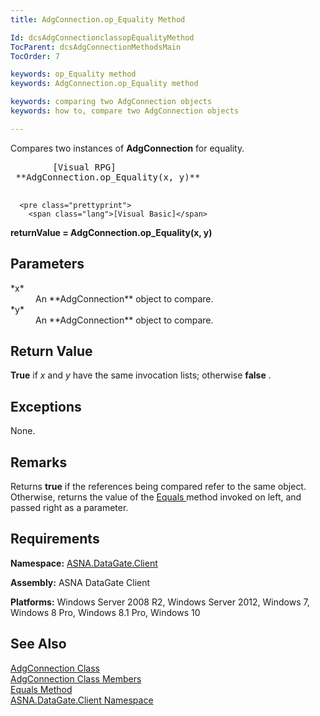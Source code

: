 ```yaml
---
title: AdgConnection.op_Equality Method

Id: dcsAdgConnectionclassopEqualityMethod
TocParent: dcsAdgConnectionMethodsMain
TocOrder: 7

keywords: op_Equality method
keywords: AdgConnection.op_Equality method

keywords: comparing two AdgConnection objects
keywords: how to, compare two AdgConnection objects

---
```


Compares two instances of <span> **AdgConnection** </span> for equality.
<pre class="prettyprint">
        <span class="lang">[Visual RPG]</span>
 **AdgConnection.op_Equality(x, y)** 
      </pre>
      <pre class="prettyprint">
        <span class="lang">[Visual Basic]</span>
 **returnValue = AdgConnection.op_Equality(x, y)** 
      </pre>

## Parameters

<dl>
        <dt>
 *x* 
        </dt>
        <dd>An **AdgConnection**  object to compare. </dd>
        <dt>
 *y* 
        </dt>
        <dd>An **AdgConnection**  object to compare.</dd>
</dl>

## Return Value

**True** if <span> *x* </span> and <span> *y* </span> have the same invocation lists; otherwise **false** .
## Exceptions

None.
## Remarks

Returns **true** if the references being compared refer to the same object. Otherwise, returns the value of the [Equals ](adg-connection-class-equals-method.html) method invoked on left, and passed right as a parameter. 
## Requirements

**Namespace:** [ASNA.DataGate.Client](datagate-client-namespace.html) 

**Assembly:** ASNA DataGate Client

**Platforms:** Windows Server 2008 R2, Windows Server 2012, Windows 7, Windows 8 Pro, Windows 8.1 Pro, Windows 10
## See Also


[AdgConnection Class](adg-connection-class.html)
      <br />
[AdgConnection Class Members](adg-connection-members.html)
      <br />
[Equals Method](adg-connection-class-equals-method.html)
      <br />
[ASNA.DataGate.Client Namespace](datagate-client-namespace.html)

